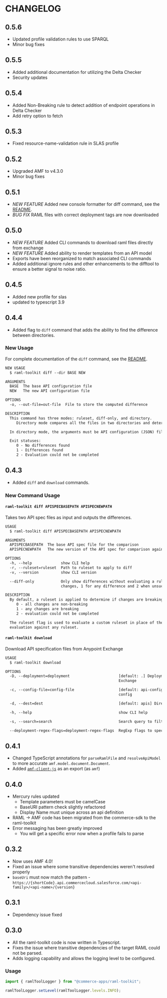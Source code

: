 # CHANGELOG
## 0.5.6
* Updated profile validation rules to use SPARQL
* Minor bug fixes

## 0.5.5
* Added additional documentation for utilizing the Delta Checker
* Security updates

## 0.5.4
* Added Non-Breaking rule to detect addition of endpoint operations in Delta Checker
* Add retry option to fetch

## 0.5.3

* Fixed resource-name-validation rule in SLAS profile

## 0.5.2

* Upgraded AMF to v4.3.0
* Minor bug fixes

## 0.5.1

* *NEW FEATURE* Added new console formatter for diff command, see the  [README](README.md#raml-toolkit-diff-base-new). 
* *BUG FIX* RAML files with correct deployment tags are now downloaded

## 0.5.0

* *NEW FEATURE* Added CLI commands to download raml files directly from exchange
* *NEW FEATURE* Added ability to render templates from an API model 
* Exports have been reorganized to match associated CLI commands
* Added additional ignore rules and other enhancements to the difftool to ensure a better signal to noise ratio.

## 0.4.5

* Added new profile for slas
* updated to typescript 3.9

## 0.4.4

* Added flag to `diff` command that adds the ability to find the difference between directories.

### New Usage

For complete documentation of the `diff` command, see the [README](README.md#raml-toolkit-diff-base-new).

```txt
NEW USAGE
  $ raml-toolkit diff --dir BASE NEW

ARGUMENTS
  BASE  The base API configuration file
  NEW   The new API configuration file

OPTIONS
  -o, --out-file=out-file  File to store the computed difference

DESCRIPTION
  This command has three modes: ruleset, diff-only, and directory.
     Directory mode compares all the files in two directories and determines if there are any differences.

  In directory mode, the arguments must be API configuration (JSON) files.

  Exit statuses:
     0 - No differences found
     1 - Differences found
     2 - Evaluation could not be completed
```

## 0.4.3

* Added `diff` and `download` commands.

### New Command Usage

#### `raml-toolkit diff APISPECBASEPATH APISPECNEWPATH`

Takes two API spec files as input and outputs the differences.

```txt
USAGE
  $ raml-toolkit diff APISPECBASEPATH APISPECNEWPATH

ARGUMENTS
  APISPECBASEPATH  The base API spec file for the comparison
  APISPECNEWPATH   The new version of the API spec for comparison against the base version

OPTIONS
  -h, --help             show CLI help
  -r, --ruleset=ruleset  Path to ruleset to apply to diff
  -v, --version          show CLI version

  --diff-only            Only show differences without evaluating a ruleset. The exit status in this mode is 0 for no
                         changes, 1 for any difference and 2 when unsuccessful.

DESCRIPTION
  By default, a ruleset is applied to determine if changes are breaking. Exit status is:
     0 - all changes are non-breaking
     1 - any changes are breaking
     2 - evaluation could not be completed

  The ruleset flag is used to evaluate a custom ruleset in place of the default rules. The diff-only flag disables
  evaluation against any ruleset.
```

#### `raml-toolkit download`

Download API specification files from Anypoint Exchange

```txt
USAGE
  $ raml-toolkit download

OPTIONS
  -D, --deployment=deployment                      [default: .] Deployment status to filter results from Anypoint
                                                   Exchange

  -c, --config-file=config-file                    [default: api-config.json] Name of the target file to save the API
                                                   config

  -d, --dest=dest                                  [default: apis] Directory to download APIs into

  -h, --help                                       show CLI help

  -s, --search=search                              Search query to filter results from Anypoint Exchange

  --deployment-regex-flags=deployment-regex-flags  RegExp flags to specify for advanced deployment matching
```

## 0.4.1

* Changed TypeScript annotations for `parseRamlFile` and `resolveApiModel` to more accurate `amf.model.document.Document`.
* Added [`amf-client-js`](https://npmjs.com/package/amf-client-js) as an export (as `amf`)

## 0.4.0

* Mercury rules updated
  * Template parameters must be camelCase
  * BaseURI pattern check slightly refactored
  * Display Name must unique across an api definition
* RAML -> AMF code has been migrated from the commerce-sdk to the raml-toolkit
* Error messaging has been greatly improved
  * You will get a specific error now when a profile fails to parse

## 0.3.2

* Now uses AMF 4.0!
* Fixed an issue where some transitive dependencies weren't resolved properly
* `baseUri` must now match the pattern - `https://{shortCode}.api.commercecloud.salesforce.com/<api-family>/<api-name>/{version}`

## 0.3.1

* Dependency issue fixed

## 0.3.0

* All the raml-toolkit code is now written in Typescript.
* Fixes the issue where transitive dependencies of the target RAML could not be parsed.
* Adds logging capability and allows the logging level to be configured.

### Usage

```javascript
import { ramlToolLogger } from "@commerce-apps/raml-toolkit";

ramlToolLogger.setLevel(ramlToolLogger.levels.INFO);
```
